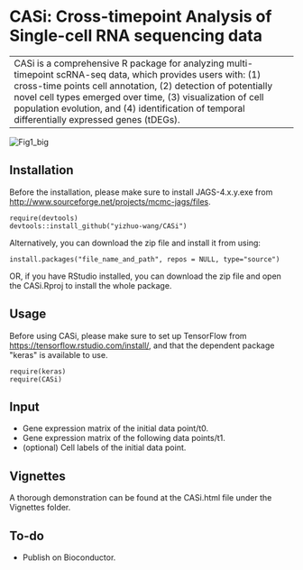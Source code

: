 # CASi: Cross-timepoint Analysis of Single-cell RNA sequencing data

<table>
<tr>
<td>
  CASi is a comprehensive R package for analyzing multi-timepoint scRNA-seq data, which provides users with: (1) cross-time points cell annotation, (2) detection of potentially novel cell types emerged over time, (3) visualization of cell population evolution, and (4) identification of temporal differentially expressed genes (tDEGs).
</td>
</tr>
</table>


![Fig1_big](https://github.com/yizhuo-wang/CASi/assets/88061326/75620fc2-b1f6-40d4-81f5-0fe0a08a3017)


## Installation

Before the installation, please make sure to install JAGS-4.x.y.exe from http://www.sourceforge.net/projects/mcmc-jags/files. 

```
require(devtools)
devtools::install_github("yizhuo-wang/CASi")
```

Alternatively, you can download the zip file and install it from using:

```
install.packages("file_name_and_path", repos = NULL, type="source")
```

OR, if you have RStudio installed, you can download the zip file and open the CASi.Rproj to install the whole package.

## Usage

Before using CASi, please make sure to set up TensorFlow from https://tensorflow.rstudio.com/install/, and that the dependent package "keras" is available to use.

```
require(keras)
require(CASi)
```

## Input

- Gene expression matrix of the initial data point/t0.
- Gene expression matrix of the following data points/t1.
- (optional) Cell labels of the initial data point.


## Vignettes

A thorough demonstration can be found at the CASi.html file under the Vignettes folder.

## To-do
- Publish on Bioconductor.

